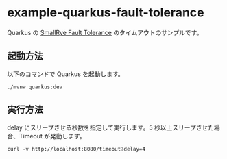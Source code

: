 # example-quarkus-fault-tolerance
Quarkus の [SmallRye Fault Tolerance](https://ja.quarkus.io/guides/smallrye-fault-tolerance) のタイムアウトのサンプルです。

## 起動方法
以下のコマンドで Quarkus を起動します。

```
./mvnw quarkus:dev
```

## 実行方法
delay にスリープさせる秒数を指定して実行します。5 秒以上スリープさせた場合、Timeout が発動します。

```
curl -v http://localhost:8080/timeout?delay=4
```
